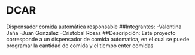 # DCAR
Dispensador comida automática responsable
##Integrantes:
-Valentina Jaña
-Juan González
-Cristobal Rosas
##Descripción:
Este proyecto corresponde a un dispensador de comida automatica, en el cual se puede programar la cantidad de comida y el tiempo enter comidas
